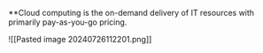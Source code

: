 **Cloud computing is the on-demand delivery of IT resources with primarily pay-as-you-go pricing.  

![[Pasted image 20240726112201.png]]
